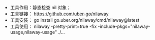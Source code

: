 * 工具作用：静态检查 nil 对象；
* 工具链接： https://github.com/uber-go/nilaway
* 工具安装： go install go.uber.org/nilaway/cmd/nilaway@latest
* 工具使用：  nilaway -pretty-print=true  -fix  -include-pkgs="nilaway-usage,nilaway-usage"   ./...   